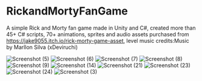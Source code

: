 # RickandMortyFanGame
A simple Rick and Morty fan game made in Unity and C#,
created more than 45+ C# scripts, 70+ animations, 
sprites and audio assets purchased from https://jake9055.itch.io/rick-morty-game-asset, 
level music credits:Music by Marllon Silva (xDeviruchi)

![Screenshot (5)](https://user-images.githubusercontent.com/88481389/132109595-db454e65-8543-460d-80e7-02825439bcc3.png)
![Screenshot (6)](https://user-images.githubusercontent.com/88481389/132109598-3c7e2b78-27f7-40ce-abb4-bedb70207365.png)
![Screenshot (7)](https://user-images.githubusercontent.com/88481389/132109599-6dae18c8-9d94-4ebf-8aa0-f91db1f40173.png)
![Screenshot (8)](https://user-images.githubusercontent.com/88481389/132109600-88e5c470-f982-4f8d-b701-7420793ae541.png)
![Screenshot (9)](https://user-images.githubusercontent.com/88481389/132109601-5feeae26-d634-4b63-8bd2-e3af6f044bdc.png)
![Screenshot (14)](https://user-images.githubusercontent.com/88481389/132109602-cbff4aa7-bc67-4353-9bf3-776d9565aad3.png)
![Screenshot (21)](https://user-images.githubusercontent.com/88481389/132109603-9778dc15-c9fe-4f41-b8e6-9e202e950355.png)
![Screenshot (23)](https://user-images.githubusercontent.com/88481389/132109604-8bdd744a-1bc3-4a25-a314-a045981d9d6c.png)
![Screenshot (24)](https://user-images.githubusercontent.com/88481389/132109605-97f3048a-cc2e-47bd-9c31-ae2fee5b3bd6.png)
![Screenshot (3)](https://user-images.githubusercontent.com/88481389/132109606-501143dc-5135-43c1-a2fa-f4d7abea7bbf.png)

